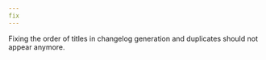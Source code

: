 ```yaml
---
fix
---
```


Fixing the order of titles in changelog generation and duplicates should not appear anymore.

